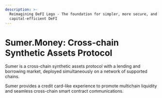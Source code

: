 ```yaml
---
description: >-
  Reimagining DeFI Lego - The foundation for simpler, more secure, and
  capital-efficient DeFI
---
```


# Sumer.Money: Cross-chain Synthetic Assets Protocol

Sumer is a cross-chain synthetic assets protocol with a lending and borrowing market, deployed simultaneously on a network of supported chains.

Sumer provides a credit card-like experience to promote multichain liquidity and seamless cross-chain smart contract communications.
